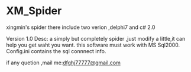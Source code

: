 XM_Spider
=========

xingmin's spider 
there include two verion ,delphi7 and c# 2.0

Version 1.0
Desc:
a simply but completely spider ,just modify a little,it can help you get waht you want.
this software must work with MS Sql2000.
Config.ini contains the sql connnect info.

if any quetion ,mail me:dfghj77777@gmail.com